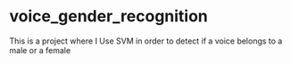 # voice_gender_recognition
This is a project where I Use SVM in order to detect if a voice belongs to a male or a female

